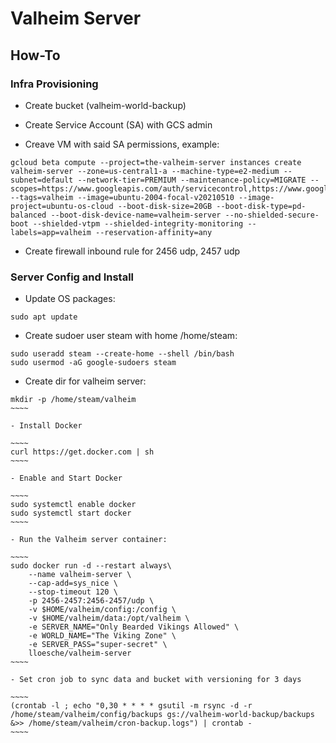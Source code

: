 # Valheim Server

## How-To

### Infra Provisioning

- Create bucket (valheim-world-backup)

- Create Service Account (SA) with GCS admin

- Creave VM with said SA permissions, example:

~~~~
gcloud beta compute --project=the-valheim-server instances create valheim-server --zone=us-central1-a --machine-type=e2-medium --subnet=default --network-tier=PREMIUM --maintenance-policy=MIGRATE --scopes=https://www.googleapis.com/auth/servicecontrol,https://www.googleapis.com/auth/service.management.readonly,https://www.googleapis.com/auth/logging.write,https://www.googleapis.com/auth/monitoring.write,https://www.googleapis.com/auth/trace.append,https://www.googleapis.com/auth/devstorage.read_write --tags=valheim --image=ubuntu-2004-focal-v20210510 --image-project=ubuntu-os-cloud --boot-disk-size=20GB --boot-disk-type=pd-balanced --boot-disk-device-name=valheim-server --no-shielded-secure-boot --shielded-vtpm --shielded-integrity-monitoring --labels=app=valheim --reservation-affinity=any
~~~~

- Create firewall inbound rule for 2456 udp, 2457 udp

### Server Config and Install

- Update OS packages:

~~~~
sudo apt update
~~~~

- Create sudoer user steam with home /home/steam:

~~~~
sudo useradd steam --create-home --shell /bin/bash
sudo usermod -aG google-sudoers steam
~~~~

- Create dir for valheim server:

~~~~~
mkdir -p /home/steam/valheim
~~~~

- Install Docker

~~~~
curl https://get.docker.com | sh
~~~~

- Enable and Start Docker

~~~~
sudo systemctl enable docker
sudo systemctl start docker
~~~~

- Run the Valheim server container:

~~~~
sudo docker run -d --restart always\
    --name valheim-server \
    --cap-add=sys_nice \
    --stop-timeout 120 \
    -p 2456-2457:2456-2457/udp \
    -v $HOME/valheim/config:/config \
    -v $HOME/valheim/data:/opt/valheim \
    -e SERVER_NAME="Only Bearded Vikings Allowed" \
    -e WORLD_NAME="The Viking Zone" \
    -e SERVER_PASS="super-secret" \
    lloesche/valheim-server
~~~~

- Set cron job to sync data and bucket with versioning for 3 days

~~~~
(crontab -l ; echo "0,30 * * * * gsutil -m rsync -d -r /home/steam/valheim/config/backups gs://valheim-world-backup/backups &>> /home/steam/valheim/cron-backup.logs") | crontab -
~~~~
